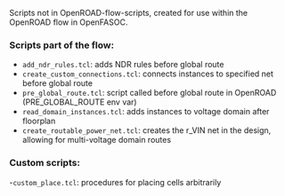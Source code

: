 Scripts not in OpenROAD-flow-scripts, created for use within the OpenROAD flow in OpenFASOC.

### Scripts part of the flow:

- `add_ndr_rules.tcl`: adds NDR rules before global route
- `create_custom_connections.tcl`: connects instances to specified net before global route
- `pre_global_route.tcl`: script called before global route in OpenROAD (PRE_GLOBAL_ROUTE env var)
- `read_domain_instances.tcl`: adds instances to voltage domain after floorplan
- `create_routable_power_net.tcl`: creates the r_VIN net in the design, allowing for multi-voltage domain routes

### Custom scripts:

-`custom_place.tcl`: procedures for placing cells arbitrarily
